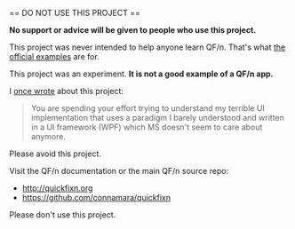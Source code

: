 == DO NOT USE THIS PROJECT ==

**No support or advice will be given to people who use this project.**

This project was never intended to help anyone learn QF/n.
That's what [the official examples](https://github.com/connamara/quickfixn/tree/master/Examples) are for.

This project was an experiment.  **It is not a good example of a QF/n app.**

I [once wrote](http://lists.quickfixn.com/pipermail/quickfixn-quickfixn.com/2017q4/000575.html) about this project:

> You are spending your effort trying to understand my terrible UI
> implementation that uses a paradigm I barely understood and written in a UI
> framework (WPF) which MS doesn't seem to care about anymore.

Please avoid this project.

Visit the QF/n documentation or the main QF/n source repo:

* http://quickfixn.org
* https://github.com/connamara/quickfixn

Please don't use this project.
